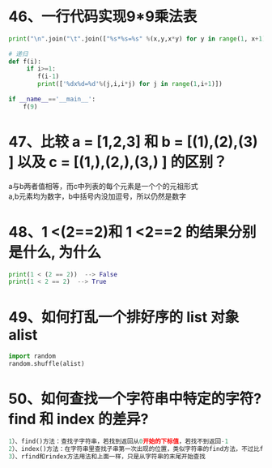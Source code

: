 # 46、一行代码实现9*9乘法表
```python
print("\n".join("\t".join(["%s*%s=%s" %(x,y,x*y) for y in range(1, x+1)]) 
                
# 递归
def f(i):
     if i>=1:
        f(i-1)
        print(['%dx%d=%d'%(j,i,i*j) for j in range(1,i+1)])
        
if __name__=='__main__':
    f(9)
```
# 47、比较 a = [1,2,3] 和 b = [(1),(2),(3) ] 以及 c = [(1,),(2,),(3,) ] 的区别？
a与b两者值相等，而c中列表的每个元素是一个个的元祖形式<br />
a,b元素均为数字，b中括号内没加逗号，所以仍然是数字
# 48、1 <(2==2)和 1 <2==2 的结果分别是什么, 为什么
```python
print(1 < (2 == 2))  --> False
print(1 < 2 == 2)  --> True
```
# 49、如何打乱一个排好序的 list 对象 alist
```python
import random
random.shuffle(alist)
```
# 50、如何查找一个字符串中特定的字符?find 和 index 的差异?
```python
1）、find()方法：查找子字符串，若找到返回从0开始的下标值，若找不到返回-1
2）、index()方法：在字符串里查找子串第一次出现的位置，类似字符串的find方法，不过比find方法更好的是，如果查找不到子串，会抛出异常，而不是返回-1
3）、rfind和rindex方法用法和上面一样，只是从字符串的末尾开始查找
```